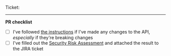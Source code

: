 Ticket: <Link to Jira ticket>
<Put notes here to help reviewer understand this PR>

---

**PR checklist**

- [ ] I've followed [the instructions](https://github.com/broadinstitute/sam/blob/develop/CONTRIBUTING.md#api-changes) if I've made any changes to the API, _especially_ if they're breaking changes
- [ ] I've filled out the [Security Risk Assessment](https://broadinstitute.github.io/dsp-appsec-security-risk-assessment/) and attached the result to the JIRA ticket
